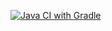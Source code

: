 [![Java CI with Gradle](https://github.com/MalinkinaNM/API_CI/actions/workflows/gradle.yml/badge.svg)](https://github.com/MalinkinaNM/API_CI/actions/workflows/gradle.yml)